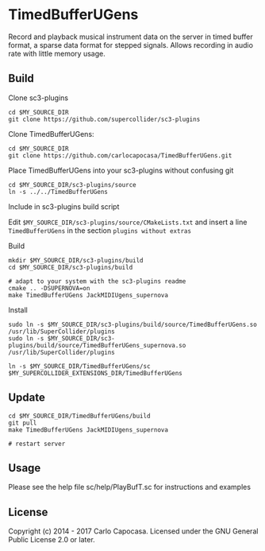 
TimedBufferUGens
=============

Record and playback musical instrument data on the server in timed buffer format, a sparse data format for stepped signals. Allows recording in audio rate with little memory usage.

Build
-----

Clone sc3-plugins 

    cd $MY_SOURCE_DIR
    git clone https://github.com/supercollider/sc3-plugins

Clone TimedBufferUGens:

    cd $MY_SOURCE_DIR
    git clone https://github.com/carlocapocasa/TimedBufferUGens.git

Place TimedBufferUGens into your sc3-plugins without confusing git

    cd $MY_SOURCE_DIR/sc3-plugins/source
    ln -s ../../TimedBufferUGens

Include in sc3-plugins build script

Edit `$MY_SOURCE_DIR/sc3-plugins/source/CMakeLists.txt` and insert a line `TimedBufferUGens` in the section `plugins without extras`

Build

    mkdir $MY_SOURCE_DIR/sc3-plugins/build
    cd $MY_SOURCE_DIR/sc3-plugins/build
    
    # adapt to your system with the sc3-plugins readme
    cmake .. -DSUPERNOVA=on 
    make TimedBufferUGens JackMIDIUgens_supernova

Install

    sudo ln -s $MY_SOURCE_DIR/sc3-plugins/build/source/TimedBufferUGens.so /usr/lib/SuperCollider/plugins
    sudo ln -s $MY_SOURCE_DIR/sc3-plugins/build/source/TimedBufferUGens_supernova.so /usr/lib/SuperCollider/plugins 

    ln -s $MY_SOURCE_DIR/TimedBufferUGens/sc $MY_SUPERCOLLIDER_EXTENSIONS_DIR/TimedBufferUGens

Update
------

    cd $MY_SOURCE_DIR/TimedBufferUGens/build
    git pull
    make TimedBufferUGens JackMIDIUgens_supernova

    # restart server

Usage
-----

Please see the help file sc/help/PlayBufT.sc for instructions and examples

License
-------
Copyright (c) 2014 - 2017 Carlo Capocasa. Licensed under the GNU General Public License 2.0 or later.

